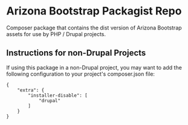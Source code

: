 # Arizona Bootstrap Packagist Repo

Composer package that contains the dist version of Arizona Bootstrap assets for
use by PHP / Drupal projects.

## Instructions for non-Drupal Projects
If using this package in a non-Drupal project, you may want to add the following
configuration to your project's composer.json file:

```
{
    "extra": {
        "installer-disable": [
            "drupal"
        ]
    }
}
```
